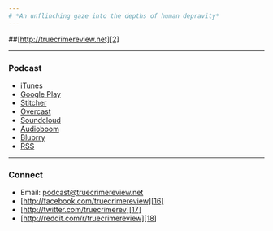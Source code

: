 ```yaml
---
# *An unflinching gaze into the depths of human depravity*
---
```

##[http://truecrimereview.net][2]

---
### Podcast

*   [iTunes][7]
*   [Google Play][8]
*   [Stitcher][9]
*   [Overcast][10]
*   [Soundcloud][11]
*   [Audioboom][12]
*   [Blubrry][13]
*   [RSS][14]

---

### Connect

*   Email: podcast@truecrimereview.net
*   [http://facebook.com/truecrimereview][16]
*   [http://twitter.com/truecrimerev][17]
*   [http://reddit.com/r/truecrimereview][18]

[7]: http://bitly.com/truecrimereview
[8]: https://play.google.com/music/listen?t=True_Crime_Review_Podcast&view=/ps/Ilk73rty4imjbvdyvehccf3wxhi
[9]: http://www.stitcher.com/s?fid=99658&refid=stpr
[10]: http://overcast.fm/itunes1150623728/true-crime-review
[11]: http://soundcloud.com/truecrimereview
[12]: http://audioboom.com/truecrimereview
[13]: https://www.blubrry.com/true_crime_review/
[14]: http://truecrimereview.net/feed/podcast
[16]: http://facebook.com/truecrimereview
[17]: http://twitter.com/truecrimerev
[18]: http://reddit.com/r/truecrimereview
[2]: http://truecrimereview.net/ "True Crime Review"
